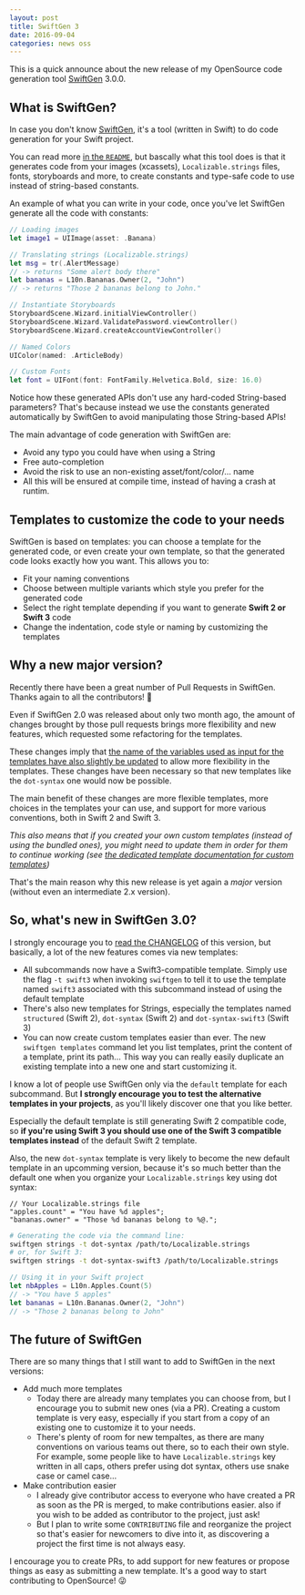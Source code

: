```yaml
---
layout: post
title: SwiftGen 3
date: 2016-09-04
categories: news oss
---
```


This is a quick announce about the new release of my OpenSource code generation tool [SwiftGen](https://github.com/AliSoftware/SwiftGen) 3.0.0.

## What is SwiftGen?

In case you don't know [SwiftGen](https://github.com/AliSoftware/SwiftGen), it's a tool (written in Swift) to do code generation for your Swift project.

You can read more [in the `README`](https://github.com/AliSoftware/SwiftGen/blob/master/README.md), but bascally what this tool does is that it generates code from your images (xcassets), `Localizable.strings` files, fonts, storyboards and more, to create constants and type-safe code to use instead of string-based constants.

An example of what you can write in your code, once you've let SwiftGen generate all the code with constants:

```swift
// Loading images
let image1 = UIImage(asset: .Banana)

// Translating strings (Localizable.strings)
let msg = tr(.AlertMessage)
// -> returns "Some alert body there"
let bananas = L10n.Bananas.Owner(2, "John")
// -> returns "Those 2 bananas belong to John."

// Instantiate Storyboards
StoryboardScene.Wizard.initialViewController()
StoryboardScene.Wizard.ValidatePassword.viewController()
StoryboardScene.Wizard.createAccountViewController()

// Named Colors
UIColor(named: .ArticleBody)

// Custom Fonts
let font = UIFont(font: FontFamily.Helvetica.Bold, size: 16.0)
```

Notice how these generated APIs don't use any hard-coded String-based parameters? That's because instead we use the constants generated automatically by SwiftGen to avoid manipulating those String-based APIs!

The main advantage of code generation with SwiftGen are:

* Avoid any typo you could have when using a String
* Free auto-completion
* Avoid the risk to use an non-existing asset/font/color/… name
* All this will be ensured at compile time, instead of having a crash at runtim.

## Templates to customize the code to your needs

SwiftGen is based on templates: you can choose a template for the generated code, or even create your own template, so that the generated code looks exactly how you want. This allows you to:

* Fit your naming conventions
* Choose between multiple variants which style you prefer for the generated code
* Select the right template depending if you want to generate **Swift 2 or Swift 3** code
* Change the indentation, code style or naming by customizing the templates

## Why a new major version?

Recently there have been a great number of Pull Requests in SwiftGen. Thanks again to all the contributors! 🎉

Even if SwiftGen 2.0 was released about only two month ago, the amount of changes brought by those pull requests brings more flexibility and new features, which requested some refactoring for the templates.

These changes imply that [the name of the variables used as input for the templates have also slightly be updated](https://github.com/AliSoftware/SwiftGen/blob/master/documentation/Templates.md) to allow more flexibility in the templates. These changes have been necessary so that new templates like the `dot-syntax` one would now be possible.

The main benefit of these changes are more flexible templates, more choices in the templates your can use, and support for more various conventions, both in Swift 2 and Swift 3.

_This also means that if you created your own custom templates (instead of using the bundled ones), you might need to update them in order for them to continue working (see [the dedicated template documentation for custom templates](https://github.com/AliSoftware/SwiftGen/blob/master/documentation/Templates.md))_

That's the main reason why this new release is yet again a _major_ version (without even an intermediate 2.x version).

## So, what's new in SwiftGen 3.0?

I strongly encourage you to [read the CHANGELOG](https://github.com/AliSoftware/SwiftGen/blob/master/CHANGELOG.md) of this version, but basically, a lot of the new features comes via new templates:

* All subcommands now have a Swift3-compatible template. Simply use the flag `-t swift3` when invoking `swiftgen` to tell it to use the template named `swift3` associated with this subcommand instead of using the default template
* There's also new templates for Strings, especially the templates named `structured` (Swift 2), `dot-syntax` (Swift 2) and `dot-syntax-swift3` (Swift 3)
* You can now create custom templates easier than ever. The new `swiftgen templates` command let you list templates, print the content of a template, print its path… This way you can really easily duplicate an existing template into a new one and start customizing it.

I know a lot of people use SwiftGen only via the `default` template for each subcommand. But **I strongly encourage you to test the alternative templates in your projects**, as you'll likely discover one that you like better.

Especially the default template is still generating Swift 2 compatible code, so **if you're using Swift 3 you should use one of the Swift 3 compatible templates instead** of the default Swift 2 template.

Also, the new `dot-syntax` template is very likely to become the new default template in an upcomming version, because it's so much better than the default one when you organize your `Localizable.strings` key using dot syntax:

```
// Your Localizable.strings file
"apples.count" = "You have %d apples";
"bananas.owner" = "Those %d bananas belong to %@.";
```
```sh
# Generating the code via the command line:
swiftgen strings -t dot-syntax /path/to/Localizable.strings
# or, for Swift 3:
swiftgen strings -t dot-syntax-swift3 /path/to/Localizable.strings
```
```swift
// Using it in your Swift project
let nbApples = L10n.Apples.Count(5)
// -> "You have 5 apples"
let bananas = L10n.Bananas.Owner(2, "John")
// -> "Those 2 bananas belong to John"
```

## The future of SwiftGen

There are so many things that I still want to add to SwiftGen in the next versions:

* Add much more templates
  * Today there are already many templates you can choose from, but I encourage you to submit new ones (via a PR). Creating a custom template is very easy, especially if you start from a copy of an existing one to customize it to your needs.
  * There's plenty of room for new tempaltes, as there are many conventions on various teams out there, so to each their own style. For example, some people like to have `Localizable.strings` key written in all caps, others prefer using dot syntax, others use snake case or camel case…
* Make contribution easier
  * I already give contributor access to everyone who have created a PR as soon as the PR is merged, to make contributions easier. also if you wish to be added as contributor to the project, just ask!
  * But I plan to write some `CONTRIBUTING` file and reorganize the project so that's easier for newcomers to dive into it, as discovering a project the first time is not always easy.


I encourage you to create PRs, to add support for new features or propose things as easy as submitting a new template. It's a good way to start contributing to OpenSource! 😜
